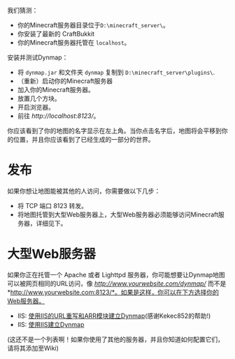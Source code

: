 我们猜测：

* 你的Minecraft服务器目录位于`D:\minecraft_server\`。
* 你安装了最新的 CraftBukkit
* 你的Minecraft服务器托管在 `localhost`。

安装并测试Dynmap：

* 将 `dynmap.jar` 和文件夹 `dynmap` 复制到 `D:\minecraft_server\plugins\`.
* （重新）启动你的Minecraft服务器
* 加入你的Minecraft服务器。
* 放置几个方块。
* 开启浏览器。
* 前往 *http://localhost:8123/*。

你应该看到了你的地图的名字显示在左上角。当你点击名字后，地图将会平移到你的位置，并且你应该看到了已经生成的一部分的世界。

# 发布 #
如果你想让地图能被其他的人访问，你需要做以下几步：

* 将 TCP 端口 8123 转发。
* 将地图托管到大型Web服务器上，大型Web服务器必须能够访问Minecraft服务器，详细见下。

# 大型Web服务器 #
如果你正在托管一个 Apache 或者 Lighttpd 服务器，你可能想要让Dynmap地图可以被网页相同的URL访问，像 *http://www.yourwebsite.com/dynmap/* 而不是 *http://www.yourwebsite.com:8123/*。如果是这样，你可以在下方选择你的Web服务器。

* IIS: [使用IIS的URL重写和ARR模块建立Dynmap](/Setting-up-dynamic-map-with-iis-using-url-rewrite-and-applicationrequestrouting.md)(感谢Kekec852的帮助!)
* IIS: [使用IIS建立Dynmap](/Setting-up-Dynamic-Map-with-IIS.md)

(这还不是一个列表啊！如果你使用了其他的服务器，并且你知道如何配置它们，请将其添加至Wiki)